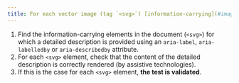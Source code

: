 ```yaml
---
title: For each vector image (tag `<svg>`) [information-carrying](#image-carrying-information), having a [detailed description](#description-detail-image), is any reference to the [detailed description](#description-detail-image) in the WAI-ARIA `aria-label` attribute and the associated [detailed description](#description-detail-image) in the WAI-ARIA `aria-labelledby` or `aria-describedby` attribute correctly rendered (by assistive technologies)?
---
```


1. Find the information-carrying elements in the document (`<svg>`) for which a detailed description is provided using an `aria-label`, `aria-labelledby` or `aria-describedby` attribute.
2. For each `<svg>` element, check that the content of the detailed description is correctly rendered (by assistive technologies).
3. If this is the case for each `<svg>` element, **the test is validated**.
